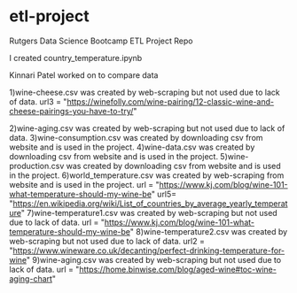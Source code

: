 # etl-project
Rutgers Data Science Bootcamp ETL Project Repo

I created country_temperature.ipynb

Kinnari Patel worked on to compare data

1)wine-cheese.csv was created by web-scraping but not used due to lack of data.
url3 = "https://winefolly.com/wine-pairing/12-classic-wine-and-cheese-pairings-you-have-to-try/"

2)wine-aging.csv was created by web-scraping but not used due to lack of data.
3)wine-consumption.csv was created by downloading csv from website and is used in the project.
4)wine-data.csv was created by downloading csv from website and is used in the project.
5)wine-production.csv was created by downloading csv from website and is used in the project.
6)world_temperature.csv was created by web-scraping from website and is used in the project.
url = "https://www.kj.com/blog/wine-101-what-temperature-should-my-wine-be"
url5= "https://en.wikipedia.org/wiki/List_of_countries_by_average_yearly_temperature"
7)wine-temperature1.csv was created by web-scraping but not used due to lack of data.
url = "https://www.kj.com/blog/wine-101-what-temperature-should-my-wine-be"
8)wine-temperature2.csv was created by web-scraping but not used due to lack of data.
url2 = "https://www.wineware.co.uk/decanting/perfect-drinking-temperature-for-wine"
9)wine-aging.csv was created by web-scraping but not used due to lack of data.
url = "https://home.binwise.com/blog/aged-wine#toc-wine-aging-chart"